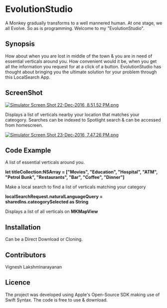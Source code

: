 # EvolutionStudio
A Monkey gradually transforms to a well mannered human. At one stage, we all Evolve. So as is programming. Welcome to my "EvolutionStudio". 
## Synopsis
How about when you are lost in middle of the town & you are in need of essential verticals around you. 
How convenient would it be, when you get all the information you request for at a click of a button. 
EvolutionStudio has thought about bringing you the ultimate solution for your problem through this LocalSearch App.

## ScreenShot

[![Simulator Screen Shot 22-Dec-2016, 8.51.52 PM.png](https://s30.postimg.org/4hzt58m41/Simulator_Screen_Shot_22_Dec_2016_8_51_52_PM.png)](https://postimg.org/image/9gnbjrpwt/)

Displays a list of verticals nearby your location that matches your cateogory. Searches can be indexed to Spotlight search & can be accessed from homescreen.

[![Simulator Screen Shot 23-Dec-2016, 7.47.26 PM.png](https://s29.postimg.org/h5qqds807/Simulator_Screen_Shot_23_Dec_2016_7_47_26_PM.png)](https://postimg.org/image/78fpkq0eb/)

## Code Example
A list of essential verticals around you.

**let titleCollection:NSArray = ["Movies", "Education", "Hospital", "ATM", "Petrol Bunk", "Restaurants", "Bar", "Coffee", "Dinner"]**

Make a local search to find a list of verticals matching your category

**localSearchRequest.naturalLanguageQuery = sharedIns.cateogorySelected as String**

Displays a list of all verticals on **MKMapView**

## Installation

Can be a Direct Download or Cloning.

## Contributors

Vignesh Lakshminarayanan

## Licence

The project was developed using Apple's Open-Source SDK making use of Swift Syntax. The code is free to use & download.

        
